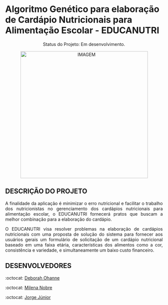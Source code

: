 # Algoritmo Genético para elaboração de Cardápio Nutricionais para Alimentação Escolar - EDUCANUTRI 

<p align="center"> Status do Projeto: Em desenvolvimento.
<div align="center">   
   <img width="407"  alt="IMAGEM" src="">
</div>

## DESCRIÇÃO DO PROJETO

<p align="justify"> A finalidade da aplicação é minimizar o erro nutricional e facilitar o trabalho dos nutricionistas no gerenciamento dos cardápios nutricionais para alimentação escolar, o EDUCANUTRI fornecerá pratos que buscam a melhor combinação para a elaboração do cardápio. </p>

<p align="justify"> O EDUCANUTRI visa resolver problemas na elaboração de cardápios nutricionais com uma proposta de solução do sistema para fornecer aos usuários gerais um formulário de solicitação de um cardápio nutricional baseado em uma faixa etária, características dos alimentos como a cor, consistência e variedade, e simultaneamente um baixo custo financeiro. </p>
  
## DESENVOLVEDORES
<p align="justify"> :octocat: <a href="https://github.com/deborahohanne"> Deborah Ohanne </a> </p>
<p align="justify"> :octocat: <a href="https://github.com/MilenaNobre"> Milena Nobre </a> </p>
<p align="justify"> :octocat: <a href="https://github.com/jjorge98"> Jorge Júnior </a> </p>
